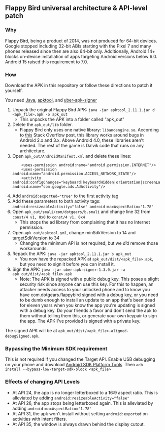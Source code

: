 ## Flappy Bird universal architecture & API-level patch
### Why
Flappy Bird, being a product of 2014, was not produced for 64-bit devices. Google stopped including 32-bit ABIs starting with the Pixel 7 and many phones released since then are also 64-bit only. Additionally, Android 14+ blocks on-device installation of apps targeting Android versions below 6.0. Android 15 raised this requirement to 7.0.

### How
Download the APK in this repository or follow these directions to patch it yourself.

You need [Java](https://adoptium.net/), [apktool](https://apktool.org/), and [uber-apk-signer](https://github.com/patrickfav/uber-apk-signer)

1. Unpack the original Flappy Bird APK: `java -jar apktool_2.11.1.jar d <apk_file>.apk -o apk_out`
    - This unpacks the APK into a folder called "apk_out"
1. Delete the `apk_out/lib` folder.
    - Flappy Bird only uses one native library: `libandengine.so`. According to [this](https://stackoverflow.com/questions/56642331/looking-for-andengine-64bit-version) Stack Overflow post, this library works around bugs in Android 2.x and 3.x. Above Android 4.0, these libraries aren't needed. The rest of the game is Dalvik code that runs on any architecture.
1. Open `apk_out/AndroidManifest.xml` and delete these lines:
    ```
        <uses-permission android:name="android.permission.INTERNET"/>
        <uses-permission android:name="android.permission.ACCESS_NETWORK_STATE"/>
        <activity android:configChanges="keyboard|keyboardHidden|orientation|screenLayout|screenSize|smallestScreenSize|uiMode" android:name="com.google.ads.AdActivity"/> 
    ```
1. Add `android:exported="true"` to the first activity tag
1. Add these parameters to both activity tags: `android:resizeableActivity="false" android:maxAspectRatio="1.78"`
1. Open `apk_out/smali/com/dotgears/b.smali` and change line 32 from `const/4 v1, 0x0` to `const/4 v1, 0x4`
    - This stops the ad library from complaining that it has no Internet permission.
1. Open `apk_out/apktool.yml`, change minSdkVersion to 14 and targetSdkVersion to 34
    - Changing the minimum API is not required, but we _did_ remove those workarounds.
1. Repack the APK: `java -jar apktool_2.11.1.jar b apk_out`
    - You now have the repacked APK at `apk_out/dist/<apk_file>.apk`, but you need to sign it before you can install it.
1. Sign the APK: `java -jar uber-apk-signer-1.3.0.jar -a apk_out/dist/<apk_file>.apk`
    - Note: The APK is signed with a public debug key. This poses a slight security risk since anyone can use this key. For this to happen, an attacker needs access to your unlocked phone and to know you have com.dotgears.flappybird signed with a debug key, or you need to be dumb enough to install an update to an app that's been dead for eleven years when you know the app you're updating is signed with a debug key. Do your friends a favor and don't send the apk to them without telling them this, or generate your own keypair to sign the app. The APK I've provided is signed with a private key.

The signed APK will be at `apk_out/dist/<apk_file>-aligned-debugSigned.apk`.

### Bypassing the Minimum SDK requirement
This is not required if you changed the Target API.
Enable USB debugging on your phone and download [Android SDK Platform Tools](https://developer.android.com/tools/releases/platform-tools). Then `adb install --bypass-low-target-sdk-block <apk_file>`

### Effects of changing API Levels
- At API 24, the app is no longer letterboxed to a 16:9 aspect ratio. This is alleviated by adding `android:resizeableActivity="false"`
- At API 26, the app stops being letterboxed again. This is alleviated by adding `android:maxAspectRatio="1.78"`
- At API 31, the apk won't install without setting `android:exported` on activities with intent filters.
- At API 35, the window is always drawn behind the display cutout.
